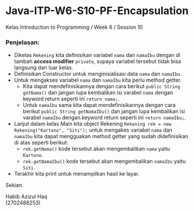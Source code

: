 # Java-ITP-W6-S10-PF-Encapsulation

Kelas Introduction to Programming / Week 6 / Session 10

### Penjelasan:
- Dikelas `Rekening` kita definisikan variabel `nama` dan `namaIbu` dengan di tambah **access modifier** `private`, supaya variabel tersebut tidak bisa langsung dari luar kelas.
- Definisikan Constructor untuk menginisialisasi data `nama` dan `namaIbu`.
- Untuk mengakses variabel `nama` dan `namaIbu` kita perlu method getter.
  - Kita dapat mendefinisikannya dengan cara berikut `public String getNama()` dan jangan lupa kembalikan isi varabel `nama` dengan keyword return seperti ini `return nama;`.
  - Untuk `namaIbu` sama kita dapat mendefinisikannya dengan cara berikut `public String getNamaIbu()` dan jangan lupa kembalikan isi varabel `namaIbu` dengan keyword return seperti ini `return namaIbu;`.
- Lanjut dalam kelas Main kita object Rekening `Rekening rek = new Rekening("Kartono", "Siti");` untuk mengakes variabel `nama` dan `namaIbu` kita dapat mengguakan method getter yang sudah didefinisikan di atas seperti berikut:
  - `rek.getNama()` kode tersebut akan mengembalikan `nama` yaitu `Kartono`.
  - `rek.getNamaIbu()` kode tersebut akan mengembalikan `namaIbu` yaitu `Siti`.
- Terakhir kita print untuk menampilkan hasil ke layar.

Sekian.

Habib Azizul Haq  
(2702488253)
